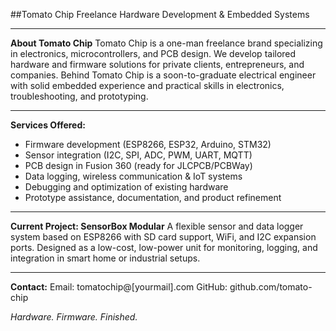 ##Tomato Chip
Freelance Hardware Development & Embedded Systems

---

**About Tomato Chip**
Tomato Chip is a one-man freelance brand specializing in electronics, microcontrollers, and PCB design. We develop tailored hardware and firmware solutions for private clients, entrepreneurs, and companies. Behind Tomato Chip is a soon-to-graduate electrical engineer with solid embedded experience and practical skills in electronics, troubleshooting, and prototyping.

---

**Services Offered:**

* Firmware development (ESP8266, ESP32, Arduino, STM32)
* Sensor integration (I2C, SPI, ADC, PWM, UART, MQTT)
* PCB design in Fusion 360 (ready for JLCPCB/PCBWay)
* Data logging, wireless communication & IoT systems
* Debugging and optimization of existing hardware
* Prototype assistance, documentation, and product refinement

---

**Current Project: SensorBox Modular**
A flexible sensor and data logger system based on ESP8266 with SD card support, WiFi, and I2C expansion ports. Designed as a low-cost, low-power unit for monitoring, logging, and integration in smart home or industrial setups.

---

**Contact:**
Email: tomatochip@\[yourmail].com
GitHub: github.com/tomato-chip

*Hardware. Firmware. Finished.*
